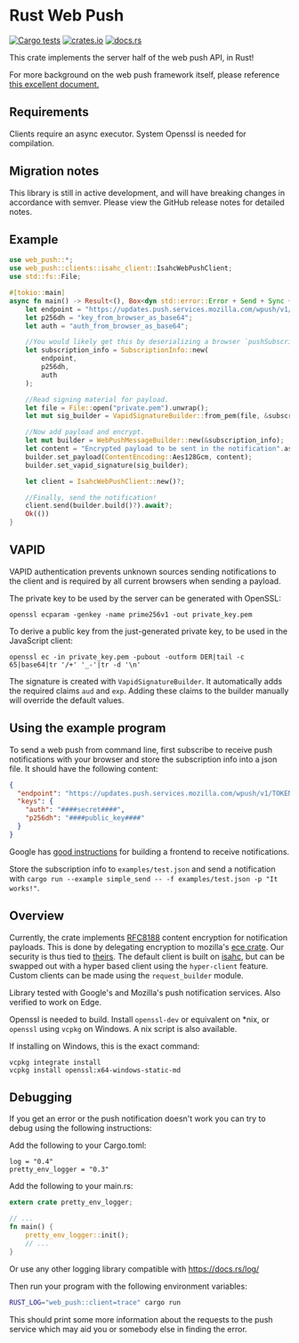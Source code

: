 Rust Web Push
=============

[![Cargo tests](https://github.com/pimeys/rust-web-push/actions/workflows/test.yml/badge.svg)](https://github.com/pimeys/rust-web-push/actions/workflows/test.yml)
[![crates.io](https://img.shields.io/crates/d/web-push)](https://crates.io/crates/web_push)
[![docs.rs](https://docs.rs/web-push/badge.svg)](https://docs.rs/web-push)

This crate implements the server half of the web push API, in Rust!

For more background on the web push framework itself, please
reference [this excellent document.](https://web.dev/notifications/)

## Requirements

Clients require an async executor. System Openssl is needed for compilation.

## Migration notes

This library is still in active development, and will have breaking changes in accordance with semver. Please view the
GitHub release notes for detailed notes.

Example
--------

```rust
use web_push::*;
use web_push::clients::isahc_client::IsahcWebPushClient;
use std::fs::File;

#[tokio::main]
async fn main() -> Result<(), Box<dyn std::error::Error + Send + Sync + 'static>> {
    let endpoint = "https://updates.push.services.mozilla.com/wpush/v1/...";
    let p256dh = "key_from_browser_as_base64";
    let auth = "auth_from_browser_as_base64";

    //You would likely get this by deserializing a browser `pushSubscription` object via serde.  
    let subscription_info = SubscriptionInfo::new(
        endpoint,
        p256dh,
        auth
    );

    //Read signing material for payload.
    let file = File::open("private.pem").unwrap();
    let mut sig_builder = VapidSignatureBuilder::from_pem(file, &subscription_info)?.build()?;

    //Now add payload and encrypt.
    let mut builder = WebPushMessageBuilder::new(&subscription_info);
    let content = "Encrypted payload to be sent in the notification".as_bytes();
    builder.set_payload(ContentEncoding::Aes128Gcm, content);
    builder.set_vapid_signature(sig_builder);

    let client = IsahcWebPushClient::new()?;

    //Finally, send the notification!
    client.send(builder.build()?).await?;
    Ok(())
}
 ```

VAPID
-----

VAPID authentication prevents unknown sources sending notifications to the client and is required by all current
browsers when sending a payload.

The private key to be used by the server can be generated with OpenSSL:

```
openssl ecparam -genkey -name prime256v1 -out private_key.pem
```

To derive a public key from the just-generated private key, to be used in the JavaScript client:

```
openssl ec -in private_key.pem -pubout -outform DER|tail -c 65|base64|tr '/+' '_-'|tr -d '\n'
```

The signature is created with `VapidSignatureBuilder`. It automatically adds the required claims `aud` and `exp`. Adding
these claims to the builder manually will override the default values.

## Using the example program

To send a web push from command line, first subscribe to receive push notifications with your browser and store the
subscription info into a json file. It should have the following content:

``` json
{
  "endpoint": "https://updates.push.services.mozilla.com/wpush/v1/TOKEN",
  "keys": {
    "auth": "####secret####",
    "p256dh": "####public_key####"
  }
}
```

Google has
[good instructions](https://developers.google.com/web/fundamentals/push-notifications/subscribing-a-user) for building a
frontend to receive notifications.

Store the subscription info to `examples/test.json` and send a notification with
`cargo run --example simple_send -- -f examples/test.json -p "It works!"`.

Overview
--------

Currently, the crate implements
[RFC8188](https://datatracker.ietf.org/doc/html/rfc8188) content encryption for notification payloads. This is done by
delegating encryption to mozilla's [ece crate](https://crates.io/crates/ece). Our security is thus tied
to [theirs](https://github.com/mozilla/rust-ece/issues/18). The default client is built
on [isahc](https://crates.io/crates/isahc), but can be swapped out with a hyper based client using the
`hyper-client` feature. Custom clients can be made using the `request_builder` module.

Library tested with Google's and Mozilla's push notification services. Also verified to work on Edge.

Openssl is needed to build. Install `openssl-dev` or equivalent on *nix, or `openssl` using `vcpkg` on Windows. A nix
script is also available.

If installing on Windows, this is the exact command:

```shell
vcpkg integrate install
vcpkg install openssl:x64-windows-static-md
```

Debugging
--------
If you get an error or the push notification doesn't work you can try to debug using the following instructions:

Add the following to your Cargo.toml:

```cargo
log = "0.4"
pretty_env_logger = "0.3"
```

Add the following to your main.rs:

```rust
extern crate pretty_env_logger;

// ...
fn main() {
    pretty_env_logger::init();
    // ...
}
```

Or use any other logging library compatible with https://docs.rs/log/

Then run your program with the following environment variables:

```bash
RUST_LOG="web_push::client=trace" cargo run
```

This should print some more information about the requests to the push service which may aid you or somebody else in
finding the error.
